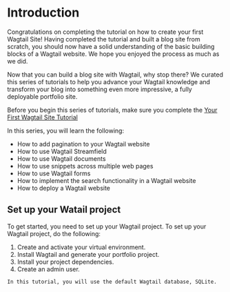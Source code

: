 # Introduction
Congratulations on completing the tutorial on how to create your first Wagtail Site! Having completed the tutorial and built a blog site from scratch, you should now have a solid understanding of the basic building blocks of a Wagtail website. We hope you enjoyed the process as much as we did.

Now that you can build a blog site with Wagtail, why stop there? We curated this series of tutorials to help you advance your Wagtail knowledge and transform your blog into something even more impressive, a fully deployable portfolio site.

Before you begin this series of tutorials, make sure you complete the [Your First Wagtail Site Tutorial]()

In this series, you will learn the following:
- How to add pagination to your Wagtail website
- How to use Wagtail Streamfield
- How to use Wagtail documents
- How to use snippets across multiple web pages
- How to use Wagtail forms
- How to implement the search functionality in a Wagtail website
- How to deploy a Wagtail website

## Set up your Watail project
To get started, you need to set up your Wagtail project. To set up your Wagtail project, do the following:
1. Create and activate your virtual environment.
2. Install Wagtail and generate your portfolio project. 
3. Install your project dependencies.
4. Create an admin user.

```Note
In this tutorial, you will use the default Wagtail database, SQLite.
```